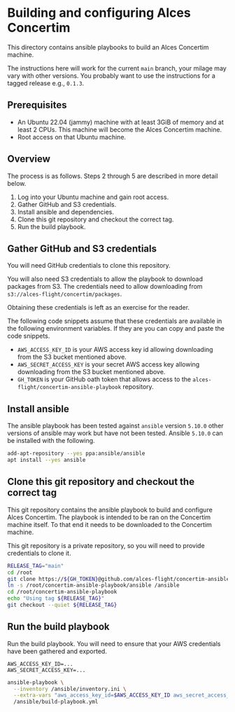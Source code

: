 # Building and configuring Alces Concertim

This directory contains ansible playbooks to build an Alces Concertim machine.

The instructions here will work for the current `main` branch, your milage may
vary with other versions.  You probably want to use the instructions for a
tagged release e.g., `0.1.3`.

## Prerequisites

* An Ubuntu 22.04 (jammy) machine with at least 3GiB of memory and at least 2
  CPUs.  This machine will become the Alces Concertim machine.
* Root access on that Ubuntu machine.

## Overview

The process is as follows.  Steps 2 through 5 are described in more detail
below.

1. Log into your Ubuntu machine and gain root access.
2. Gather GitHub and S3 credentials.
3. Install ansible and dependencies.
4. Clone this git repository and checkout the correct tag.
5. Run the build playbook.

## Gather GitHub and S3 credentials

You will need GitHub credentials to clone this repository.

You will also need S3 credentials to allow the playbook to download packages
from S3.  The credentials need to allow downloading from
`s3://alces-flight/concertim/packages`.

Obtaining these credentials is left as an exercise for the reader.

The following code snippets assume that these credentials are available in the
following environment variables.  If they are you can copy and paste the code
snippets.

* `AWS_ACCESS_KEY_ID` is your AWS access key id allowing downloading from
  the S3 bucket mentioned above.
* `AWS_SECRET_ACCESS_KEY` is your secret AWS access key allowing downloading
  from the S3 bucket mentioned above.
* `GH_TOKEN` is your GitHub oath token that allows access to the
  `alces-flight/concertim-ansible-playbook` repository.


## Install ansible

The ansible playbook has been tested against `ansible` version `5.10.0` other
versions of ansible may work but have not been tested.  Ansible `5.10.0` can
be installed with the following.

```bash
add-apt-repository --yes ppa:ansible/ansible
apt install --yes ansible
```


## Clone this git repository and checkout the correct tag

This git repository contains the ansible playbook to build and configure Alces
Concertim.  The playbook is intended to be ran on the Concertim machine itself.
To that end it needs to be downloaded to the Concertim machine.

This git repository is a private repository, so you will need to provide
credentials to clone it.

```bash
RELEASE_TAG="main"
cd /root
git clone https://${GH_TOKEN}@github.com/alces-flight/concertim-ansible-playbook.git
ln -s /root/concertim-ansible-playbook/ansible /ansible
cd /root/concertim-ansible-playbook
echo "Using tag ${RELEASE_TAG}"
git checkout --quiet ${RELEASE_TAG}
```

## Run the build playbook

Run the build playbook. You will need to ensure that your AWS credentials have
been gathered and exported.

```
AWS_ACCESS_KEY_ID=...
AWS_SECRET_ACCESS_KEY=...
```

```bash
ansible-playbook \
  --inventory /ansible/inventory.ini \
  --extra-vars "aws_access_key_id=$AWS_ACCESS_KEY_ID aws_secret_access_key=$AWS_SECRET_ACCESS_KEY" \
  /ansible/build-playbook.yml
```
